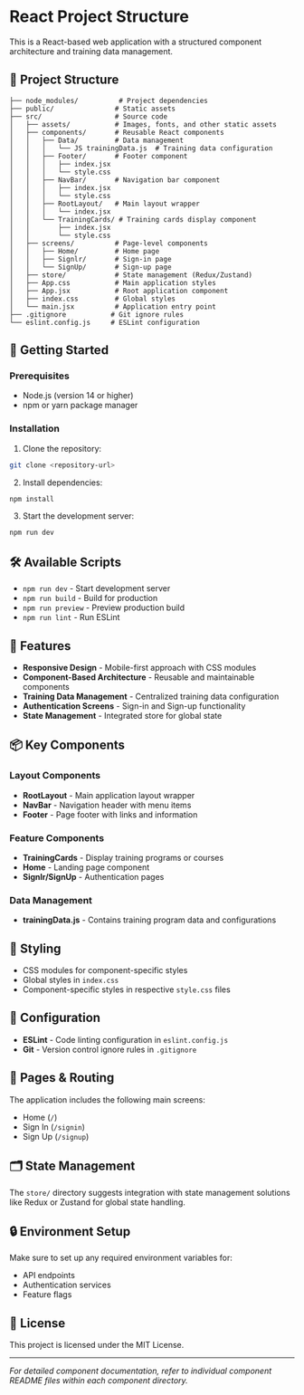 # React Project Structure

This is a React-based web application with a structured component architecture and training data management.

## 📁 Project Structure

```
├── node_modules/          # Project dependencies
├── public/               # Static assets
├── src/                  # Source code
│   ├── assets/           # Images, fonts, and other static assets
│   ├── components/       # Reusable React components
│   │   ├── Data/         # Data management
│   │   │   └── JS trainingData.js  # Training data configuration
│   │   ├── Footer/       # Footer component
│   │   │   ├── index.jsx
│   │   │   └── style.css
│   │   ├── NavBar/       # Navigation bar component
│   │   │   ├── index.jsx
│   │   │   └── style.css
│   │   ├── RootLayout/   # Main layout wrapper
│   │   │   └── index.jsx
│   │   └── TrainingCards/ # Training cards display component
│   │       ├── index.jsx
│   │       └── style.css
│   ├── screens/          # Page-level components
│   │   ├── Home/         # Home page
│   │   ├── Signlr/       # Sign-in page
│   │   └── SignUp/       # Sign-up page
│   ├── store/            # State management (Redux/Zustand)
│   ├── App.css           # Main application styles
│   ├── App.jsx           # Root application component
│   ├── index.css         # Global styles
│   └── main.jsx          # Application entry point
├── .gitignore           # Git ignore rules
└── eslint.config.js     # ESLint configuration
```

## 🚀 Getting Started

### Prerequisites
- Node.js (version 14 or higher)
- npm or yarn package manager

### Installation

1. Clone the repository:
```bash
git clone <repository-url>
```

2. Install dependencies:
```bash
npm install
```

3. Start the development server:
```bash
npm run dev
```

## 🛠️ Available Scripts

- `npm run dev` - Start development server
- `npm run build` - Build for production
- `npm run preview` - Preview production build
- `npm run lint` - Run ESLint

## 🎯 Features

- **Responsive Design** - Mobile-first approach with CSS modules
- **Component-Based Architecture** - Reusable and maintainable components
- **Training Data Management** - Centralized training data configuration
- **Authentication Screens** - Sign-in and Sign-up functionality
- **State Management** - Integrated store for global state

## 📦 Key Components

### Layout Components
- **RootLayout** - Main application layout wrapper
- **NavBar** - Navigation header with menu items
- **Footer** - Page footer with links and information

### Feature Components
- **TrainingCards** - Display training programs or courses
- **Home** - Landing page component
- **Signlr/SignUp** - Authentication pages

### Data Management
- **trainingData.js** - Contains training program data and configurations

## 🎨 Styling

- CSS modules for component-specific styles
- Global styles in `index.css`
- Component-specific styles in respective `style.css` files

## 🔧 Configuration

- **ESLint** - Code linting configuration in `eslint.config.js`
- **Git** - Version control ignore rules in `.gitignore`

## 📱 Pages & Routing

The application includes the following main screens:
- Home (`/`)
- Sign In (`/signin`)
- Sign Up (`/signup`)

## 🗂️ State Management

The `store/` directory suggests integration with state management solutions like Redux or Zustand for global state handling.

## 🔒 Environment Setup

Make sure to set up any required environment variables for:
- API endpoints
- Authentication services
- Feature flags

## 📄 License

This project is licensed under the MIT License.

---

*For detailed component documentation, refer to individual component README files within each component directory.*